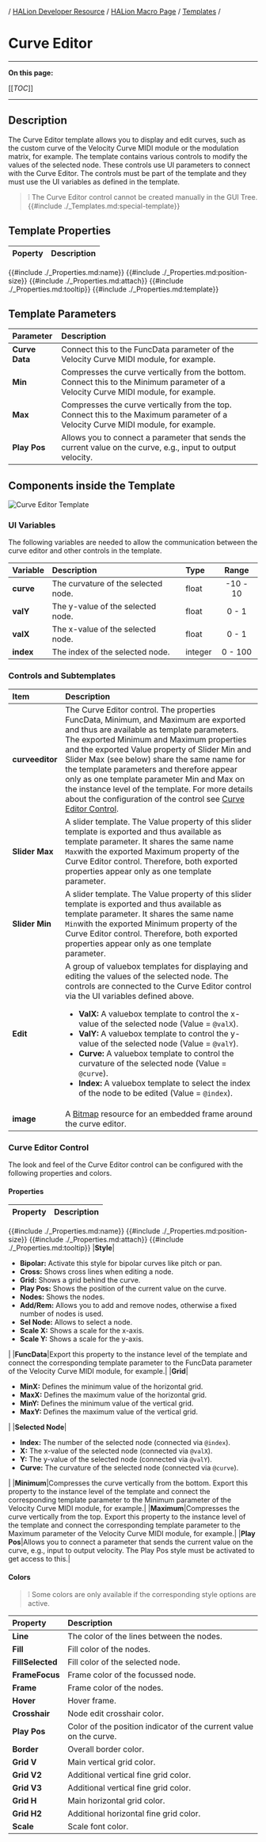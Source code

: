 / [HALion Developer Resource](../../HALion-Developer-Resource.md) / [HALion Macro Page](./HALion-Macro-Page.md) / [Templates](./Templates.md) /

# Curve Editor

---

**On this page:**

[[_TOC_]]

---


## Description

The Curve Editor template allows you to display and edit curves, such as the custom curve of the Velocity Curve MIDI module or the modulation matrix, for example. The template contains various controls to modify the values of the selected node. These controls use UI parameters to connect with the Curve Editor. The controls must be part of the template and they must use the UI variables as defined in the template.

>&#10069; The Curve Editor control cannot be created manually in the GUI Tree. {{#include ./_Templates.md:special-template}}

## Template Properties

|Poperty|Description|
|:-|:-|
{{#include ./_Properties.md:name}}
{{#include ./_Properties.md:position-size}}
{{#include ./_Properties.md:attach}}
{{#include ./_Properties.md:tooltip}}
{{#include ./_Properties.md:template}}

## Template Parameters

|Parameter|Description|
|:-|:-|
|**Curve Data**|Connect this to the FuncData parameter of the Velocity Curve MIDI module, for example.|
|**Min**|Compresses the curve vertically from the bottom. Connect this to the Minimum parameter of a Velocity Curve MIDI module, for example.|
|**Max**|Compresses the curve vertically from the top. Connect this to the Maximum parameter of a Velocity Curve MIDI module, for example.|
|**Play Pos**|Allows you to connect a parameter that sends the current value on the curve, e.g., input to output velocity.|

## Components inside the Template

![Curve Editor Template](../images/Curve-Editor-Template.PNG)

### UI Variables

The following variables are needed to allow the communication between the curve editor and other controls in the template.

|Variable|Description|Type|Range|
|:-|:-|:-|:-:|
|**curve**|The curvature of the selected node.|float|-10 - 10|
|**valY**|The y-value of the selected node.|float|0 - 1|
|**valX**|The x-value of the selected node.|float|0 - 1|
|**index**|The index of the selected node.|integer|0 - 100|

### Controls and Subtemplates

|Item|Description|
|:-|:-|
|**curveeditor**|The Curve Editor control. The properties FuncData, Minimum, and Maximum are exported and thus are available as template parameters. The exported Minimum and Maximum properties and the exported Value property of Slider Min and Slider Max (see below) share the same name for the template parameters and therefore appear only as one template parameter Min and Max on the instance level of the template. For more details about the configuration of the control see [Curve Editor Control](#curve-editor-control).|
|**Slider Max**|A slider template. The Value property of this slider template is exported and thus available as template parameter. It shares the same name ``Max``with the exported Maximum property of the Curve Editor control. Therefore, both exported properties appear only as one template parameter.|
|**Slider Min**|A slider template. The Value property of this slider template is exported and thus available as template parameter. It shares the same name ``Min``with the exported Minimum property of the Curve Editor control. Therefore, both exported properties appear only as one template parameter.|
|**Edit**|A group of valuebox templates for displaying and editing the values of the selected node. The controls are connected to the Curve Editor control via the UI variables defined above.<ul><li>**ValX:** A valuebox template to control the x-value of the selected node (Value = ``@valX``).</li><li>**ValY:** A valuebox template to control the y-value of the selected node (Value = ``@valY``).</li><li>**Curve:** A valuebox template to control the curvature of the selected node (Value = ``@curve``).</li><li>**Index:** A valuebox template to select the index of the node to be edited (Value = ``@index``).</li></ul>|
|**image**|A [Bitmap](./Bitmap.md) resource for an embedded frame around the curve editor.|


### Curve Editor Control

The look and feel of the Curve Editor control can be configured with the following properties and colors.

#### Properties

|Property|Description|
|:-|:-|
{{#include ./_Properties.md:name}}
{{#include ./_Properties.md:position-size}}
{{#include ./_Properties.md:attach}}
{{#include ./_Properties.md:tooltip}}
|**Style**|<ul><li>**Bipolar:** Activate this style for bipolar curves like pitch or pan.</li><li>**Cross:** Shows cross lines when editing a node.</li><li>**Grid:** Shows a grid behind the curve.</li><li>**Play Pos:** Shows the position of the current value on the curve.</li><li>**Nodes:** Shows the nodes.</li><li>**Add/Rem:** Allows you to add and remove nodes, otherwise a fixed number of nodes is used.</li><li>**Sel Node:** Allows to select a node.</li><li>**Scale X:** Shows a scale for the x-axis.</li><li>**Scale Y:** Shows a scale for the y-axis.</li></ul>|
|**FuncData**|Export this property to the instance level of the template and connect the corresponding template parameter to the FuncData parameter of the Velocity Curve MIDI module, for example.|
|**Grid**|<ul><li>**MinX:** Defines the minimum value of the horizontal grid.</li><li>**MaxX:** Defines the maximum value of the horizontal grid.</li><li>**MinY:** Defines the minimum value of the vertical grid.</li><li>**MaxY:** Defines the maximum value of the vertical grid.</li></ul>|
|**Selected Node**|<ul><li>**Index:** The number of the selected node (connected via ``@index``).</li><li>**X:** The x-value of the selected node (connected via ``@valX``).</li><li>**Y:** The y-value of the selected node (connected via ``@valY``).</li><li>**Curve:** The curvature of the selected node (connected via ``@curve``).</li></ul>|
|**Minimum**|Compresses the curve vertically from the bottom. Export this property to the instance level of the template and connect the corresponding template parameter to the Minimum parameter of the Velocity Curve MIDI module, for example.|
|**Maximum**|Compresses the curve vertically from the top. Export this property to the instance level of the template and connect the corresponding template parameter to the Maximum parameter of the Velocity Curve MIDI module, for example.|
|**Play Pos**|Allows you to connect a parameter that sends the current value on the curve, e.g., input to output velocity. The Play Pos style must be activated to get access to this.|

#### Colors

>&#10069; Some colors are only available if the corresponding style options are active.

|Property|Description|
|:-|:-|
|**Line**|The color of the lines between the nodes.|
|**Fill**|Fill color of the nodes.|
|**FillSelected**|Fill color of the selected node.|
|**FrameFocus**|Frame color of the focussed node.|
|**Frame**|Frame color of the nodes.|
|**Hover**|Hover frame.|
|**Crosshair**|Node edit crosshair color.|
|**Play Pos**|Color of the position indicator of the current value on the curve.|
|**Border**|Overall border color.|
|**Grid V**|Main vertical grid color.|
|**Grid V2**|Additional vertical fine grid color.|
|**Grid V3**|Additional vertical fine grid color.|
|**Grid H**|Main horizontal grid color.|
|**Grid H2**|Additional horizontal fine grid color.|
|**Scale**|Scale font color.|
